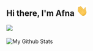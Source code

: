 ## Hi there, I'm Afna <img src="https://raw.githubusercontent.com/ABSphreak/ABSphreak/master/gifs/Hi.gif" width="30px">

![](https://komarev.com/ghpvc/?username=afna34&color=blueviolet)

<img align="center" src="https://github-readme-stats.vercel.app/api?username=afna34&theme=dark&show_icons=true&hide_border=true&hide=stars" alt="My Github Stats">
